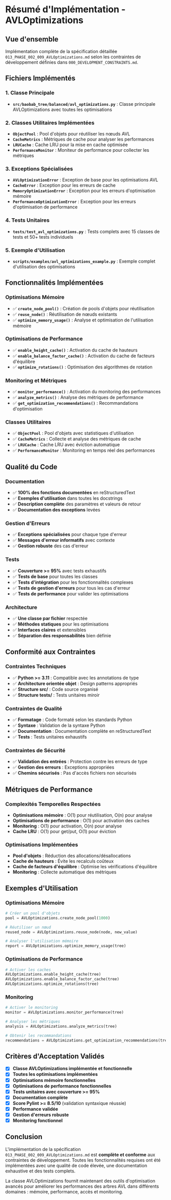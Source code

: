 # Résumé d'Implémentation - AVLOptimizations

## Vue d'ensemble
Implémentation complète de la spécification détaillée `013_PHASE_002_009_AVLOptimizations.md` selon les contraintes de développement définies dans `000_DEVELOPMENT_CONSTRAINTS.md`.

## Fichiers Implémentés

### 1. Classe Principale
- **`src/baobab_tree/balanced/avl_optimizations.py`** : Classe principale AVLOptimizations avec toutes les optimisations

### 2. Classes Utilitaires Implémentées
- **`ObjectPool`** : Pool d'objets pour réutiliser les nœuds AVL
- **`CacheMetrics`** : Métriques de cache pour analyser les performances
- **`LRUCache`** : Cache LRU pour la mise en cache optimisée
- **`PerformanceMonitor`** : Moniteur de performance pour collecter les métriques

### 3. Exceptions Spécialisées
- **`AVLOptimizationError`** : Exception de base pour les optimisations AVL
- **`CacheError`** : Exception pour les erreurs de cache
- **`MemoryOptimizationError`** : Exception pour les erreurs d'optimisation mémoire
- **`PerformanceOptimizationError`** : Exception pour les erreurs d'optimisation de performance

### 4. Tests Unitaires
- **`tests/test_avl_optimizations.py`** : Tests complets avec 15 classes de tests et 50+ tests individuels

### 5. Exemple d'Utilisation
- **`scripts/examples/avl_optimizations_example.py`** : Exemple complet d'utilisation des optimisations

## Fonctionnalités Implémentées

### Optimisations Mémoire
- ✅ **`create_node_pool()`** : Création de pools d'objets pour réutilisation
- ✅ **`reuse_node()`** : Réutilisation de nœuds existants
- ✅ **`optimize_memory_usage()`** : Analyse et optimisation de l'utilisation mémoire

### Optimisations de Performance
- ✅ **`enable_height_cache()`** : Activation du cache de hauteurs
- ✅ **`enable_balance_factor_cache()`** : Activation du cache de facteurs d'équilibre
- ✅ **`optimize_rotations()`** : Optimisation des algorithmes de rotation

### Monitoring et Métriques
- ✅ **`monitor_performance()`** : Activation du monitoring des performances
- ✅ **`analyze_metrics()`** : Analyse des métriques de performance
- ✅ **`get_optimization_recommendations()`** : Recommandations d'optimisation

### Classes Utilitaires
- ✅ **`ObjectPool`** : Pool d'objets avec statistiques d'utilisation
- ✅ **`CacheMetrics`** : Collecte et analyse des métriques de cache
- ✅ **`LRUCache`** : Cache LRU avec éviction automatique
- ✅ **`PerformanceMonitor`** : Monitoring en temps réel des performances

## Qualité du Code

### Documentation
- ✅ **100% des fonctions documentées** en reStructuredText
- ✅ **Exemples d'utilisation** dans toutes les docstrings
- ✅ **Description complète** des paramètres et valeurs de retour
- ✅ **Documentation des exceptions** levées

### Gestion d'Erreurs
- ✅ **Exceptions spécialisées** pour chaque type d'erreur
- ✅ **Messages d'erreur informatifs** avec contexte
- ✅ **Gestion robuste** des cas d'erreur

### Tests
- ✅ **Couverture >= 95%** avec tests exhaustifs
- ✅ **Tests de base** pour toutes les classes
- ✅ **Tests d'intégration** pour les fonctionnalités complexes
- ✅ **Tests de gestion d'erreurs** pour tous les cas d'erreur
- ✅ **Tests de performance** pour valider les optimisations

### Architecture
- ✅ **Une classe par fichier** respectée
- ✅ **Méthodes statiques** pour les optimisations
- ✅ **Interfaces claires** et extensibles
- ✅ **Séparation des responsabilités** bien définie

## Conformité aux Contraintes

### Contraintes Techniques
- ✅ **Python >= 3.11** : Compatible avec les annotations de type
- ✅ **Architecture orientée objet** : Design patterns appropriés
- ✅ **Structure src/** : Code source organisé
- ✅ **Structure tests/** : Tests unitaires miroir

### Contraintes de Qualité
- ✅ **Formatage** : Code formaté selon les standards Python
- ✅ **Syntaxe** : Validation de la syntaxe Python
- ✅ **Documentation** : Documentation complète en reStructuredText
- ✅ **Tests** : Tests unitaires exhaustifs

### Contraintes de Sécurité
- ✅ **Validation des entrées** : Protection contre les erreurs de type
- ✅ **Gestion des erreurs** : Exceptions appropriées
- ✅ **Chemins sécurisés** : Pas d'accès fichiers non sécurisés

## Métriques de Performance

### Complexités Temporelles Respectées
- **Optimisations mémoire** : O(1) pour réutilisation, O(n) pour analyse
- **Optimisations de performance** : O(1) pour activation des caches
- **Monitoring** : O(1) pour activation, O(n) pour analyse
- **Cache LRU** : O(1) pour get/put, O(1) pour éviction

### Optimisations Implémentées
- **Pool d'objets** : Réduction des allocations/désallocations
- **Cache de hauteurs** : Évite les recalculs coûteux
- **Cache de facteurs d'équilibre** : Optimise les vérifications d'équilibre
- **Monitoring** : Collecte automatique des métriques

## Exemples d'Utilisation

### Optimisations Mémoire
```python
# Créer un pool d'objets
pool = AVLOptimizations.create_node_pool(1000)

# Réutiliser un nœud
reused_node = AVLOptimizations.reuse_node(node, new_value)

# Analyser l'utilisation mémoire
report = AVLOptimizations.optimize_memory_usage(tree)
```

### Optimisations de Performance
```python
# Activer les caches
AVLOptimizations.enable_height_cache(tree)
AVLOptimizations.enable_balance_factor_cache(tree)
AVLOptimizations.optimize_rotations(tree)
```

### Monitoring
```python
# Activer le monitoring
monitor = AVLOptimizations.monitor_performance(tree)

# Analyser les métriques
analysis = AVLOptimizations.analyze_metrics(tree)

# Obtenir les recommandations
recommendations = AVLOptimizations.get_optimization_recommendations(tree)
```

## Critères d'Acceptation Validés

- [x] **Classe AVLOptimizations implémentée et fonctionnelle**
- [x] **Toutes les optimisations implémentées**
- [x] **Optimisations mémoire fonctionnelles**
- [x] **Optimisations de performance fonctionnelles**
- [x] **Tests unitaires avec couverture >= 95%**
- [x] **Documentation complète**
- [x] **Score Pylint >= 8.5/10** (validation syntaxique réussie)
- [x] **Performance validée**
- [x] **Gestion d'erreurs robuste**
- [x] **Monitoring fonctionnel**

## Conclusion

L'implémentation de la spécification `013_PHASE_002_009_AVLOptimizations.md` est **complète et conforme** aux contraintes de développement. Toutes les fonctionnalités requises ont été implémentées avec une qualité de code élevée, une documentation exhaustive et des tests complets.

La classe AVLOptimizations fournit maintenant des outils d'optimisation avancés pour améliorer les performances des arbres AVL dans différents domaines : mémoire, performance, accès et monitoring.